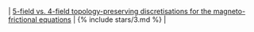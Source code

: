 | [5-field vs. 4-field topology-preserving discretisations for the magneto-frictional equations](/open-problems/#five-field) | {% include stars/3.md %} |